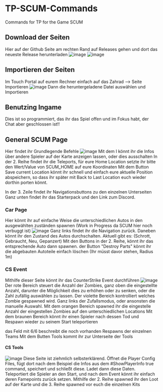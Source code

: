 # TP-SCUM-Commands
Commands for TP for the Game SCUM

## Download der Seiten
Hier auf der Github Seite am rechten Rand auf Releases gehen und dort das neueste Release herunterladen
![image](https://github.com/Agent772/TP-SCUM-Commands/assets/9315914/30266129-42c5-47c9-975f-47d7572ca9a8)
![image](https://github.com/Agent772/TP-SCUM-Commands/assets/9315914/00e74006-fb19-4ead-863e-122f05baa849)

## Importieren der Seiten
Im Touch Portal auf eurem Rechner einfach auf das Zahrad --> Seite Importieren
![image](https://github.com/Agent772/TP-SCUM-Commands/assets/9315914/bb1fef94-9221-4d3f-b320-a89b4981fd6c)
Dann die heruntergeladene Datei auswählen und Importieren

## Benutzing Ingame
Dies ist so programmiert, das ihr das Spiel offen und im Fokus habt, der Chat aber geschlossen ist!!

## General SCUM Page
Hier findet ihr Grundlegende Befehle
![image](https://github.com/Agent772/TP-SCUM-Commands/assets/9315914/2b94ef82-d2bb-430b-a5e8-5aa8c97b4f6f)
Mit dem I könnt ihr die Infos über andere Spieler auf der Karte anzeigen lassen, oder dies ausschalten
In der 2. Reihe findet ihr die Teleports, für eure Home Location setzte ihr bitte den Wert/Value von SCUM_HOME auf eure Koordinaten
Mit dem Button Save current Location könnt ihr schnell und einfach eure aktuelle Position abspeichern, so dass ihr später mit Back to Last Location euch wieder dorthin porten könnt.

In der 3. Zeile findet ihr Navigationsbuttons zu den einzelnen Unterseiten
Ganz unten findet ihr das Starterpack und den Link zum Discord.

### Car Page
Hier könnt ihr auf einfache Weise die unterschiedlichen Autos in den ausgewählten zuständen spawnen (Work in Progress da SCUM hier noch verbuggt ist)
![image](https://github.com/Agent772/TP-SCUM-Commands/assets/9315914/8e814810-55e8-47ec-8a92-4c76d0859629)
Ganz links findet ihr die Navigation zurück.
Daneben könnt ihr den Zustand des Autos durchschalten. Aktuell gibt es: (Schrott, Gebraucht, Neu, Gepanzert)
Mit den Buttons in der 2. Reihe, könnt ihr das entsprechende Auto dann spawnen.
der Button "Destroy Parts" könnt ihr die abgebauten Autoteile einfach löschen (Ihr müsst davor stehen, Radius 1m)

### CS Event
Mithilfe dieser Seite könnt ihr das CounterStrike Event durchführen
![image](https://github.com/Agent772/TP-SCUM-Commands/assets/9315914/bb088d78-226f-4ccb-a98f-47fc3b69d0ba)
Der rote Bereich steuert die Anzahl der Zombies, ganz oben die eingestellte Anzahl, darunter die Möglichkeit dies zu erhöhen oder zu senken, oder die Zahl zufällig auswählen zu lassen.
Der violette Bereich kontrolliert welches Zombie gespawned wird. Ganz links der Zufallsmodus, oder ansonsten die manuelle Auswahl.
Mit dem orangen Bereich spawned ihr die eingestelle Anzahl der eingestellen Zombies auf den unterschiedlichen Locations
Mit dem braunen Bereich könnt ihr einen Spieler nach dessen Tod und Respawn wieder zu seinem Start teleportieren

das Feld mit 6/6 beschreibt die noch vorhanden Respawns der einzelnen Teams
Mit dem Butten Tools kommt ihr zur Unterseite der Tools

#### CS Tools
![image](https://github.com/Agent772/TP-SCUM-Commands/assets/9315914/dd9ef411-5a56-436b-8f2d-659ed2266a15)
Diese Seite ist ziehmlich selbsterklärend. 
Öffnet die Player Config Files, fügt dort nach dem Beispiel die Infos aus dem #ShowPlayerInfo true command, speichert und schließt diese.
Ladet dann diese Daten. Teleportiert die Spieler an den Start, und nach dem Event könnt ihr einfach deren Famepoints zurück setzen.
Mithilfe der 2. Reihe spawned ihr den Loot auf der Karte
und die 3. Reihe spawned vor euch die einzelnen Kits

